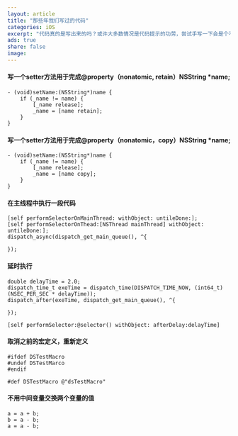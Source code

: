 ```yaml
---
layout: article
title: "那些年我们写过的代码"
categories: iOS
excerpt: "代码真的是写出来的吗？或许大多数情况是代码提示的功劳，尝试手写一下会是个不错的体验"
ads: true
share: false
image:
---
```


#### 写一个setter方法用于完成@property（nonatomic, retain）NSString *name;

```
- (void)setName:(NSString*)name {
	if (_name != name) {
		[_name release];
		_name = [name retain];
	}
}
```

#### 写一个setter方法用于完成@property（nonatomic，copy）NSString *name;

```
- (void)setName:(NSString*)name {
	if (_name != name) {
		[_name release];
		_name = [name copy];
	}
}
```

#### 在主线程中执行一段代码

```
[self performSelectorOnMainThread: withObject: untileDone:];
[self performSelectorOnThead:[NSThread mainThread] withObject: untileDone:];
dispatch_async(dispatch_get_main_queue(), ^{

});
```

#### 延时执行

```
double delayTime = 2.0;
dispatch_time_t exeTime = dispatch_time(DISPATCH_TIME_NOW, (int64_t)(NSEC_PER_SEC * delayTime));
dispatch_after(exeTime, dispatch_get_main_queue(), ^{

});

[self performSelector:@selector() withObject: afterDelay:delayTime]
```

#### 取消之前的宏定义，重新定义

```
#ifdef DSTestMacro
#undef DSTestMarco
#endif

#def DSTestMacro @"dsTestMacro"
```

#### 不用中间变量交换两个变量的值

```
a = a + b;
b = a - b;
a = a - b;
```